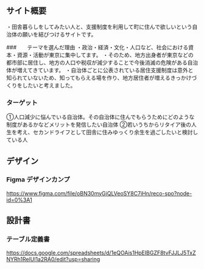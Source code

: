 ## サイト概要
・田舎暮らしをしてみたい人と、支援制度を利用して町に住んで欲しいという自治体の願いを結びつけるサイトです。

###　　テーマを選んだ理由
・政治・経済・文化・人口など、社会における資本・資源・活動が東京に集中してます。
・そのため、地方出身者が東京などの都市部に居住し、地方の人口や税収が減少することで今後消滅の危険がある自治体が増えてきています。
・自治体ごとに公表されている居住支援制度は意外と知られていないため、知ってもらえる場を作り、地方居住者が増えるきっかけづくりをしたいと考えました。

### ターゲット
①人口減少に悩んでいる自治体。その自治体に住んでもらうためにどのような制度があるかなどメリットを発信したい自治体
②若いうちからリタイア後の人生を考え、セカンドライフとして田舎に住みゆっくり余生を過ごしたいと検討している人

## デザイン

### Figma デザインカンプ

https://www.figma.com/file/oBN30myGiQLVeoSY8C7iHn/reco-spo?node-id=0%3A1

## 設計書

### テーブル定義書　

https://docs.google.com/spreadsheets/d/1eQOAis1HpEIBGZF8tvFJJLJ5TxZNYRh1RelUl1a2RA0/edit?usp=sharing

